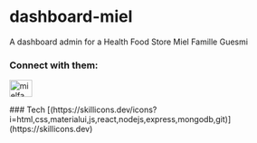 # dashboard-miel
A dashboard admin for a Health Food Store  Miel Famille Guesmi 
  <h3 align="left">Connect with them:</h3>
<p align="left">
<a href="https://instagram.com/mielfamilleguesmi" target="blank"><img align="center" src="https://raw.githubusercontent.com/rahuldkjain/github-profile-readme-generator/master/src/images/icons/Social/instagram.svg" alt="mielfamilleguesmi" height="30" width="40" /></a>
</p>
### Tech 
[(https://skillicons.dev/icons?i=html,css,materialui,js,react,nodejs,express,mongodb,git)](https://skillicons.dev)
